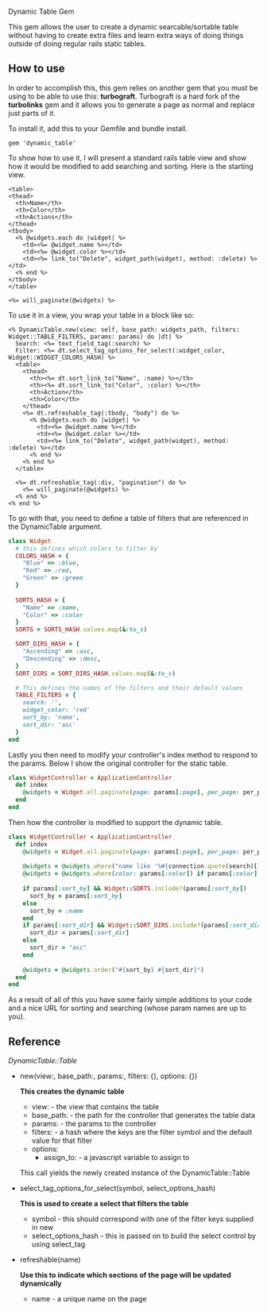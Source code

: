 Dynamic Table Gem

This gem allows the user to create a dynamic searcable/sortable table without having to
create extra files and learn extra ways of doing things outside
of doing regular rails static tables.

## How to use

In order to accomplish this, this gem relies on another gem that you must be using to 
be able to use this: **turbograft**. Turbograft is a hard fork of the **turbolinks** 
gem and it allows you to generate a page as normal and replace just parts of it.

To install it, add this to your Gemfile and bundle install.

```
gem 'dynamic_table'
```

To show how to use it, I will present a standard rails table view and show how it
would be modified to add searching and sorting. Here is the starting view.

```erbruby
<table>
<thead>
  <th>Name</th>
  <th>Color</th>
  <th>Actions</th>
</thead>
<tbody>
  <% @widgets.each do |widget| %>
    <td><%= @widget.name %></td>
    <td><%= @widget.color %></td>
    <td><%= link_to("Delete", widget_path(widget), method: :delete) %></td>
  <% end %>
</tbody>
</table>

<%= will_paginate(@widgets) %>
```

To use it in a view, you wrap your table in a block like so:

```erbruby
<% DynamicTable.new(view: self, base_path: widgets_path, filters: Widget::TABLE_FILTERS, params: params) do |dt| %>
  Search: <%= text_field_tag(:search) %>
  Filter: <%= dt.select_tag_options_for_select(:widget_color, Widget::WIDGET_COLORS_HASH) %>
  <table>
    <thead>
      <th><%= dt.sort_link_to("Name", :name) %></th>
      <th><%= dt.sort_link_to("Color", :color) %></th>
      <th>Action</th>
      <th>Color</th>
    </thead>
    <%= dt.refreshable_tag(:tbody, "body") do %>
      <% @widgets.each do |widget| %>
        <td><%= @widget.name %></td>
        <td><%= @widget.color %></td>
        <td><%= link_to("Delete", widget_path(widget), method: :delete) %></td>
      <% end %>
    <% end %>
  </table>

  <%= dt.refreshable_tag(:div, "pagination") do %>
    <%= will_paginate(@widgets) %>
  <% end %>
<% end %>
```

To go with that, you need to define a table of filters that are referenced in the DynamicTable argument.

```ruby
class Widget
  # this defines which colors to filter by
  COLORS_HASH = {
    "Blue" => :blue,
    "Red" => :red,
    "Green" => :green 
  } 
  
  SORTS_HASH = {
    "Name" => :name,
    "Color" => :color
  }
  SORTS = SORTS_HASH.values.map(&:to_s)

  SORT_DIRS_HASH = {
    "Ascending" => :asc,
    "Descending" => :desc,
  }
  SORT_DIRS = SORT_DIRS_HASH.values.map(&:to_s)

  # This defines the names of the filters and their default values
  TABLE_FILTERS = {
    search: '',
    widget_color: 'red'
    sort_by: 'name',
    sort_dir: 'asc'
  }
end
```

Lastly you then need to modify your controller's index method to respond to the params. Below I show
the original controller for the static table.

```ruby
class WidgetController < ApplicationController
  def index
    @widgets = Widget.all.paginate(page: params[:page], per_page: per_page)
  end
end
````

Then how the controller is modified to support the dynamic table.

```ruby
class WidgetController < ApplicationController
  def index
    @widgets = Widget.all.paginate(page: params[:page], per_page: per_page)
    
    @widgets = @widgets.where("name like '%#{connection.quote(search)[1..-2]}%'") if params[:search]
    @widgets = @widgets.where(color: params[:color]) if params[:color] && Widget::COLORS_HASH.invert.include?(params[:color])
    
    if params[:sort_by] && Widget::SORTS.include?(params[:sort_by])
      sort_by = params[:sort_by]
    else
      sort_by = :name
    end
    if params[:sort_dir] && Widget::SORT_DIRS.include?(params[:sort_dir])
      sort_dir = params[:sort_dir]
    else
      sort_dir = "asc"
    end
    
    @widgets = @widgets.order("#{sort_by} #{sort_dir}")
  end
end
````

As a result of all of this you have some fairly simple additions to your code and a nice URL for
sorting and searching (whose param names are up to you).

## Reference

*DynamicTable::Table*

* new(view:, base_path:, params:, filters: {}, options: {})

  **This creates the dynamic table**
  
  * view: - the view that contains the table
  * base_path: - the path for the controller that generates the table data
  * params: - the params to the controller
  * filters: - a hash where the keys are the filter symbol and the default value for that filter
  * options:
    * assign_to: - a javascript variable to assign to
    
  This call yields the newly created instance of the DynamicTable::Table
  
* select_tag_options_for_select(symbol, select_options_hash)

  **This is used to create a select that filters the table**
  
  * symbol - this should correspond with one of the filter keys supplied in new
  * select_options_hash - this is passed on to build the select control by using select_tag

* refreshable(name)

  **Use this to indicate which sections of the page will be updated dynamically**
  
  * name - a unique name on the page
